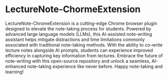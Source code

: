 # LectureNote-ChormeExtension

LectureNote-ChromeExtension is a cutting-edge Chrome browser plugin designed to elevate the note-taking process for students. Powered by advanced large language models (LLMs), this AI-assisted note-writing assistant helps mitigate distractions and time limitations commonly associated with traditional note-taking methods. With the ability to co-write lecture notes alongside AI prompts, students can experience improved efficiency in capturing key information from lectures. Embrace the future of note-writing with this open-source repository and unlock a seamless, AI-enhanced note-taking experience like never before. Happy note-taking and learning!
